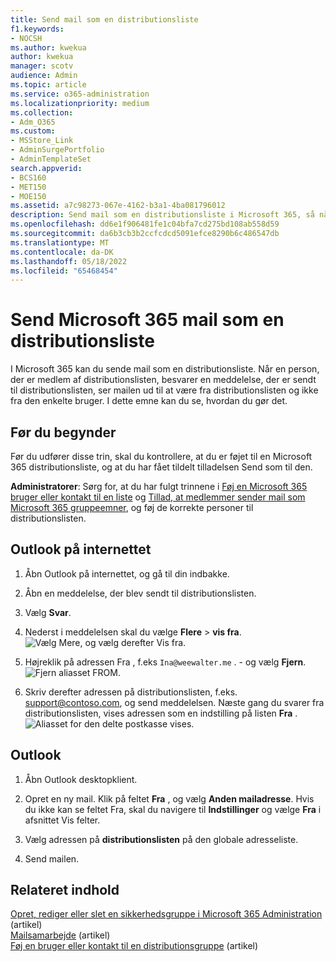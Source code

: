```yaml
---
title: Send mail som en distributionsliste
f1.keywords:
- NOCSH
ms.author: kwekua
author: kwekua
manager: scotv
audience: Admin
ms.topic: article
ms.service: o365-administration
ms.localizationpriority: medium
ms.collection:
- Adm_O365
ms.custom:
- MSStore_Link
- AdminSurgePortfolio
- AdminTemplateSet
search.appverid:
- BCS160
- MET150
- MOE150
ms.assetid: a7c98273-067e-4162-b3a1-4ba081796012
description: Send mail som en distributionsliste i Microsoft 365, så når et medlem besvarer en meddelelse, ser det ud til at være fra distributionslisten.
ms.openlocfilehash: dd6e1f906481fe1c04bfa7cd275bd108ab558d59
ms.sourcegitcommit: da6b3cb3b2ccfcdcd5091efce8290b6c486547db
ms.translationtype: MT
ms.contentlocale: da-DK
ms.lasthandoff: 05/18/2022
ms.locfileid: "65468454"
---
```

# <a name="send-microsoft-365-email-as-a-distribution-list"></a>Send Microsoft 365 mail som en distributionsliste

I Microsoft 365 kan du sende mail som en distributionsliste. Når en person, der er medlem af distributionslisten, besvarer en meddelelse, der er sendt til distributionslisten, ser mailen ud til at være fra distributionslisten og ikke fra den enkelte bruger. I dette emne kan du se, hvordan du gør det.
  
## <a name="before-you-begin"></a>Før du begynder

Før du udfører disse trin, skal du kontrollere, at du er føjet til en Microsoft 365 distributionsliste, og at du har fået tildelt tilladelsen Send som til den.
  
 **Administratorer**: Sørg for, at du har fulgt trinnene i [Føj en Microsoft 365 bruger eller kontakt til en liste](../email/add-user-or-contact-to-distribution-list.md) og [Tillad, at medlemmer sender mail som Microsoft 365 gruppeemner](../../solutions/allow-members-to-send-as-or-send-on-behalf-of-group.md#allow-members-to-send-email-as-a-group), og føj de korrekte personer til distributionslisten.
  
## <a name="outlook-on-the-web"></a>Outlook på internettet

1. Åbn Outlook på internettet, og gå til din indbakke. 
    
2. Åbn en meddelelse, der blev sendt til distributionslisten. 
    
3. Vælg **Svar**. 
    
4. Nederst i meddelelsen skal du vælge **Flere** \> **vis fra**.<br/> ![Vælg Mere, og vælg derefter Vis fra.](../../media/534f13b7-9f15-48ea-8835-ea2ed1863ece.png)
  
5. Højreklik på adressen Fra , f.eks `Ina@weewalter.me` . - og vælg **Fjern**.<br/> ![Fjern aliasset FROM.](../../media/9b8d8e8f-dc46-499c-89bd-0a480603bf1f.png)
  
6. Skriv derefter adressen på distributionslisten, f.eks. support@contoso.com, og send meddelelsen. Næste gang du svarer fra distributionslisten, vises adressen som en indstilling på listen **Fra** .<br/>![Aliasset for den delte postkasse vises.](../../media/f7632a9a-9cab-446c-9e37-23ef50c5b975.png)

## <a name="outlook"></a>Outlook

1. Åbn Outlook desktopklient.

2. Opret en ny mail. Klik på feltet **Fra** , og vælg **Anden mailadresse**. Hvis du ikke kan se feltet Fra, skal du navigere til **Indstillinger** og vælge **Fra** i afsnittet Vis felter.

3. Vælg adressen på **distributionslisten** på den globale adresseliste.

4. Send mailen.

## <a name="related-content"></a>Relateret indhold

[Opret, rediger eller slet en sikkerhedsgruppe i Microsoft 365 Administration](../email/create-edit-or-delete-a-security-group.md) (artikel)\
[Mailsamarbejde](../email/email-collaboration.md) (artikel)\
[Føj en bruger eller kontakt til en distributionsgruppe](../email/add-user-or-contact-to-distribution-list.md) (artikel)